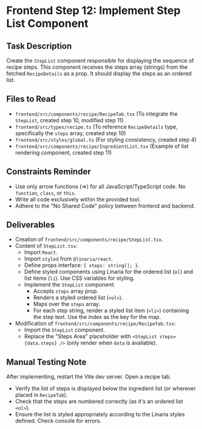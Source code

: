 # Frontend Step 12: Implement Step List Component

## Task Description
Create the `StepList` component responsible for displaying the sequence of recipe steps. This component receives the steps array (strings) from the fetched `RecipeDetails` as a prop. It should display the steps as an ordered list.

## Files to Read
*   `frontend/src/components/recipe/RecipeTab.tsx` (To integrate the `StepList`, created step 10, modified step 11)
*   `frontend/src/types/recipe.ts` (To reference `RecipeDetails` type, specifically the `steps` array, created step 10)
*   `frontend/src/styles/global.ts` (For styling consistency, created step 4)
*   `frontend/src/components/recipe/IngredientList.tsx` (Example of list rendering component, created step 11)
## Constraints Reminder
*   Use only arrow functions (=>) for all JavaScript/TypeScript code. No `function`, `class`, or `this`.
*   Write all code exclusively within the provided tool.
*   Adhere to the "No Shared Code" policy between frontend and backend.

## Deliverables
*   Creation of `frontend/src/components/recipe/StepList.tsx`.
*   Content of `StepList.tsx`:
    *   Import `React`.
    *   Import `styled` from `@linaria/react`.
    *   Define props interface: `{ steps: string[]; }`.
    *   Define styled components using Linaria for the ordered list (`ol`) and list items (`li`). Use CSS variables for styling.
    *   Implement the `StepList` component:
        *   Accepts `steps` array prop.
        *   Renders a styled ordered list (`<ol>`).
        *   Maps over the `steps` array.
        *   For each step string, render a styled list item (`<li>`) containing the step text. Use the index as the key for the map.
*   Modification of `frontend/src/components/recipe/RecipeTab.tsx`:
    *   Import the `StepList` component.
    *   Replace the "Steps Area" placeholder with `<StepList steps={data.steps} />` (only render when `data` is available).

## Manual Testing Note
After implementing, restart the Vite dev server. Open a recipe tab.
*   Verify the list of steps is displayed below the ingredient list (or wherever placed in `RecipeTab`).
*   Check that the steps are numbered correctly (as it's an ordered list `<ol>`).
*   Ensure the list is styled appropriately according to the Linaria styles defined. Check console for errors.
